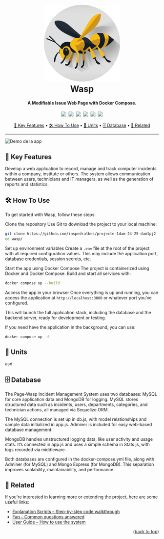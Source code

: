 <h1 align="center">
  <br>
  <a href="https://www.youtube.com/watch?v=EKop9AUitvA"><img src="./content/wasp-logo.png" alt="Markdownify" width="250"></a>
  <br>
  Wasp
  <br>
</h1>

<h4 align="center">A Modifiable Issue Web Page with Docker Compose.</h4>

<div align="center">
  <img src="https://img.shields.io/badge/Node.js-6DA55F?logo=node.js&logoColor=white" style="margin: 2px;">
  <img src="https://img.shields.io/badge/Docker-2496ED?logo=docker&logoColor=fff" style="margin: 2px;">
  <img src="https://img.shields.io/badge/EJS-B4CA65?logo=ejs&logoColor=fff" style="margin: 2px;">
  <img src="https://img.shields.io/badge/JavaScript-F7DF1E?logo=javascript&logoColor=000" style="margin: 2px;">
  <img src="https://custom-icon-badges.demolab.com/badge/Visual%20Studio%20Code-0078d7.svg?logo=vsc&logoColor=white" style="margin: 2px;">
  <img src="https://img.shields.io/badge/GitHub-%23121011.svg?logo=github&logoColor=white" style="margin: 2px;">
</div>

<div align="center">

[🔑 Key Features](#🔑-key-features) • [🛠️ How To Use](#🛠️-how-to-use) • [🧩 Units](#🧩-units) • [🗄️ Database](#️🗄️-database) • [🔗 Related](#🔗-related)

</div>

---

![Demo de la app](content/wasp.gif)

## 🔑 Key Features

Develop a web application to record, manage and track computer incidents within a company, institute or others. The system allows communication between users, technicians and IT managers, as well as the generation of reports and statistics.

## 🛠️ How To Use

To get started with Wasp, follow these steps:

Clone the repository
Use Git to download the project to your local machine:

```bash
git clone https://github.com/inspedralbes/projecte-1dam-24-25-dam1pj2
cd wasp/
```

Set up environment variables
Create a `.env` file at the root of the project with all required configuration values. This may include the application port, database credentials, session secrets, etc.

Start the app using Docker Compose
The project is containerized using Docker and Docker Compose. Build and start all services with:

```bash
docker compose up --build
```

Access the app in your browser
Once everything is up and running, you can access the application at `http://localhost:3000` or whatever port you’ve configured.

This will launch the full application stack, including the database and the backend server, ready for development or testing.

If you need have the application in the background, you can use:

```bash
docker compose up -d
```

## 🧩 Units

asd

## 🗄️ Database

The Page-Wasp Incident Management System uses two databases: MySQL for core application data and MongoDB for logging. MySQL stores structured data such as incidents, users, departments, categories, and technician actions, all managed via Sequelize ORM.

The MySQL connection is set up in db.js, with model relationships and sample data initialized in app.js. Adminer is included for easy web-based database management.

MongoDB handles unstructured logging data, like user activity and usage stats. It’s connected in app.js and uses a simple schema in Stats.js, with logs recorded via middleware.

Both databases are configured in the docker-compose.yml file, along with Adminer (for MySQL) and Mongo Express (for MongoDB). This separation improves scalability, maintainability, and performance.

## 🔗 Related

If you're interested in learning more or extending the project, here are some useful links:

- [Explanation Scripts – Step-by-step code walkthrough](/doc/Explanation-Scripts.md)  
- [Faq – Common questions answered](/doc/Frequently-Asked-Questions.md)  
- [User Guide – How to use the system](/doc/User-Guide.md)

<p align="right">(<a href="#🔑-key-features">back to top</a>)</p>